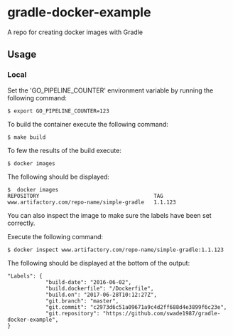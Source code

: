 # gradle-docker-example

A repo for creating docker images with Gradle

## Usage

### Local

Set the 'GO_PIPELINE_COUNTER' environment variable by running the following command:

```
$ export GO_PIPELINE_COUNTER=123
```

To build the container execute the following command:

```
$ make build
```

To few the results of the build execute:

```
$ docker images
```

The following should be displayed:

```
$  docker images
REPOSITORY                                    TAG
www.artifactory.com/repo-name/simple-gradle   1.1.123
```

You can also inspect the image to make sure the labels have been set correctly.

Execute the following command:

```
$ docker inspect www.artifactory.com/repo-name/simple-gradle:1.1.123
```

The following should be displayed at the bottom of the output:

```
"Labels": {
            "build-date": "2016-06-02",
            "build.dockerfile": "/Dockerfile",
            "build.on": "2017-06-28T10:12:27Z",
            "git.branch": "master",
            "git.commit": "c2973d6c51a09671a9c4d2ff688d4e3899f6c23e",
            "git.repository": "https://github.com/swade1987/gradle-docker-example",
}
```